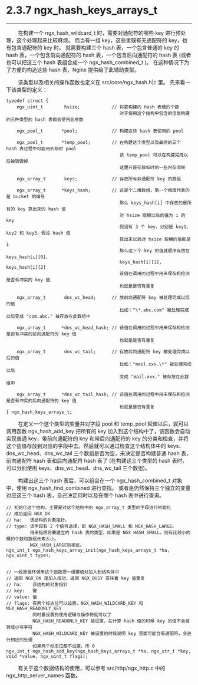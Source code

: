 # 2.3.7 ngx_hash_keys_arrays_t
***

&emsp;&emsp;
在构建一个 ngx_hash_wildcard_t 时，需要对通配符的哪些 key 进行预处理，这个处理起来比较麻烦。
而当有一组 key，这些里既有无通配符的 key，也有包含通配符的 key 时。
就需要构建三个 hash 表，一个包含普通的 key 的 hash 表，一个包含前向通配符的 hash 表，一个包含后向通配符的 hash 表 (或者也可以把这三个 hash 表组合成一个 ngx_hash_combined_t )。
在这种情况下为了方便的构造这些 hash 表，Nginx 提供给了此辅助类型。

&emsp;&emsp;
该类型以及相关的操作函数也定义在 src/core/ngx_hash.h|c 里。
先来看一下该类型的定义：

    typedef struct {
        ngx_uint_t        hsize;            // 将要构建的 hash 表桶的个数
                                               对于使用这个结构中包含的信息构建的三种类型的 hash 表都会使用此参数

        ngx_pool_t       *pool;             // 构建这些 hash 表使用的 pool

        ngx_pool_t       *temp_pool;        // 在构建这个类型以及最终的三个 hash 表过程中可能用到临时 pool
                                               该 temp_pool 可以在构建完成以后被销毁掉
                                               这里只是存放临时的一些内存消耗

        ngx_array_t       keys;             // 存放所有非通配符 key 的数组

        ngx_array_t      *keys_hash;        // 这是个二维数组，第一个维度代表的是 bucket 的编号
                                               那么 keys_hash[i] 中存放的是所有的 key 算出来的 hash 值
                                               对 hsize 取模以后的值为 i 的 key
                                               假设有 3 个 key，分别是 key1、key2 和 key3，假设 hash 值
                                               算出来以后对 hsize 取模的值都是 i
                                               那么这三个 key 的值就顺序存放在 keys_hash[i][0]，
                                               keys_hash[i][1], keys_hash[i][2]
                                               该值在调用的过程中用来保存和检测是否有冲突的 key 值
                                               也就是是否有重复

        ngx_array_t       dns_wc_head;      // 放前向通配符 key 被处理完成以后的值
                                               比如："\*.abc.com" 被处理完成以后变成 "com.abc." 被存放在此数组中

        ngx_array_t      *dns_wc_head_hash; // 该值在调用的过程中用来保存和检测是否有冲突的前向通配符的 key 值
                                               也就是是否有重复

        ngx_array_t       dns_wc_tail;      // 存放后向通配符 key 被处理完成以后的值
                                               比如："mail.xxx.\*" 被处理完成以后
                                               变成 "mail.xxx." 被存放在此数组中

        ngx_array_t      *dns_wc_tail_hash; // 该值在调用的过程中用来保存和检测是否有冲突的后向通配符的 key 值
                                               也就是是否有重复
    } ngx_hash_keys_arrays_t;

&emsp;&emsp;
在定义一个这个类型的变量并对字段 pool 和 temp_pool 赋值以后，就可以调用函数 ngx_hash_add_key 把所有的 key 加入到这个结构中了，该函数会自动实现普通 key，带前向通配符的 key 和带后向通配符的 key 的分类和检查，并将这个些值存放到对应的字段中去，然后就可以通过检查这个结构体中的 keys、dns_wc_head、dns_wc_tail 三个数组是否为空，来决定是否构建普通 hash 表，前向通配符 hash 表和后向通配符 hash 表了 (在构建这三个类型的 hash 表时，可以分别使用 keys、dns_wc_head、dns_wc_tail 三个数组)。

&emsp;&emsp;
构建出这三个 hash 表后，可以组合在一个 ngx_hash_combined_t 对象中，使用 ngx_hash_find_combined 进行查找。
或者是仍然保持三个独立的变量对应这三个 hash 表，自己决定何时以及在哪个 hash 表中进行查询。

    // 初始化这个结构，主要是对这个结构中的 ngx_array_t 类型的字段进行初始化
    // 成功返回 NGX_OK
    // ha:   该结构的对象指针。
    // type: 该字段有 2 个值可选择，即 NGX_HASH_SMALL 和 NGX_HASH_LARGE。
             用来指明将要建立的 hash 表的类型，如果是 NGX_HASH_SMALL，则有比较小的桶的个数和数组元素大小。
             NGX_HASH_LARGE则相反。
    ngx_int_t ngx_hash_keys_array_init(ngx_hash_keys_arrays_t *ha, ngx_uint_t type);


    // 一般是循环调用这个函数把一组键值对加入到结构体中
    // 返回 NGX_OK 是加入成功，返回 NGX_BUSY 意味着 key 值重复
    // ha:    该结构的对象指针
    // key:   键
    // value: 值
    // flags: 有两个标志位可以设置，NGX_HASH_WILDCARD_KEY 和NGX_HASH_READONLY_KEY
              同时要设置的使用逻辑与操作符就可以了
              NGX_HASH_READONLY_KEY 被设置，在计算 hash 值的时候 key 的值不会被转成小写字符
              NGX_HASH_WILDCARD_KEY 被设置的时候说明 key 里面可能含有通配符，会进行相应的处理
              如果两个标志位都不设置，传 0
    ngx_int_t ngx_hash_add_key(ngx_hash_keys_arrays_t *ha, ngx_str_t *key, void *value, ngx_uint_t flags);

&emsp;&emsp;
有关于这个数据结构的使用，可以参考 src/http/ngx_http.c 中的 ngx_http_server_names 函数。


